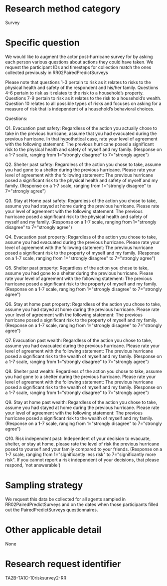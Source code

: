 ﻿# Research method category #
Survey


# Specific question #
We would like to augment the actor post-hurricane survey for by asking each person various questions about actions they could have taken. We request the participant IDs and timesteps for collection match the ones collected previously in RR02PairedPredictSurveys


Please note that questions 1-3 pertain to risk as it relates to risks to the physical health and safety of the respondent and his/her family. Questions 4-6 pertain to risk as it relates to the risk to a household’s property. Questions 7-9 pertain to risk as it relates to the risk to a household’s wealth. Question 10 relates to all possible types of risks and focuses on asking for a measure of risk that is independent of a household’s behavioral choices. 


Questions:


Q1. Evacuation past safety: Regardless of the action you actually chose to take in the previous hurricane, assume that you had evacuated during the previous hurricane. In that hypothetical case, rate your level of agreement with the following statement:
The previous hurricane posed a significant risk to the physical health and safety of myself and my family. (Response on a 1-7 scale, ranging from 1="strongly disagree"  to 7="strongly agree")


Q2. Shelter past safety: Regardless of the action you chose to take, assume you had gone to a shelter during the previous hurricane. Please rate your level of agreement with the following statement:
The previous hurricane posed a significant risk to the physical health and safety of myself and my family. (Response on a 1-7 scale, ranging from 1="strongly disagree"  to 7="strongly agree")

Q3. Stay at Home past safety: Regardless of the action you chose to take, assume you had stayed at home during the previous hurricane. Please rate your level of agreement with the following statement:
The previous hurricane posed a significant risk to the physical health and safety of myself and my family. (Response on a 1-7 scale, ranging from 1="strongly disagree"  to 7="strongly agree")


Q4. Evacuation past property: Regardless of the action you chose to take, assume you had evacuated during the previous hurricane. Please rate your level of agreement with the following statement:
The previous hurricane posed a significant risk to the property of myself and my family. (Response on a 1-7 scale, ranging from 1="strongly disagree"  to 7="strongly agree")


Q5. Shelter past property: Regardless of the action you chose to take, assume you had gone to a shelter during the previous hurricane. Please rate your level of agreement with the following statement:
The previous hurricane posed a significant risk to the property of myself and my family. (Response on a 1-7 scale, ranging from 1="strongly disagree"  to 7="strongly agree")


Q6. Stay at home past property: Regardless of the action you chose to take, assume you had stayed at home during the previous hurricane. Please rate your level of agreement with the following statement:
The previous hurricane posed a significant risk to the property of myself and my family. (Response on a 1-7 scale, ranging from 1="strongly disagree"  to 7="strongly agree")


Q7. Evacuation past wealth: Regardless of the action you chose to take, assume you had evacuated during the previous hurricane. Please rate your level of agreement with the following statement:
The previous hurricane posed a significant risk to the wealth of myself and my family. (Response on a 1-7 scale, ranging from 1="strongly disagree"  to 7="strongly agree")


Q8. Shelter past wealth: Regardless of the action you chose to take, assume you had gone to a shelter during the previous hurricane. Please rate your level of agreement with the following statement:
The previous hurricane posed a significant risk to the wealth of myself and my family. (Response on a 1-7 scale, ranging from 1="strongly disagree"  to 7="strongly agree")


Q9. Stay at home past wealth: Regardless of the action you chose to take, assume you had stayed at home during the previous hurricane. Please rate your level of agreement with the following statement:
The previous hurricane posed a significant risk to the wealth of myself and my family. (Response on a 1-7 scale, ranging from 1="strongly disagree"  to 7="strongly agree")


Q10. Risk independent past: Independent of your decision to evacuate, shelter, or stay at home, please rate the level of risk the previous hurricane posed to yourself and your family compared to your friends. (Response on a 1-7 scale, ranging from 1="significantly less risk"  to 7="significantly more risk". If you cannot report a risk independent of your decisions, that please respond, 'not answerable')


# Sampling strategy #
We request this data be collected for all agents sampled in RR02PairedPredictSurveys and on the dates when those participants filled out the PairedPredictSurveys questionnaires. 


# Other applicable detail #
None


# Research request identifier #
TA2B-TA1C-10risksurvey2-RR
